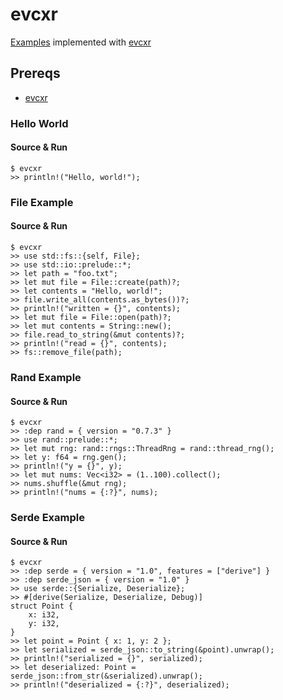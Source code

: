 # evcxr

[Examples](../README.md#examples) implemented with [evcxr](https://github.com/google/evcxr)

## Prereqs

- [evcxr](https://github.com/google/evcxr)

### Hello World

#### Source & Run
```
$ evcxr
>> println!("Hello, world!");
```

### File Example

#### Source & Run
```
$ evcxr
>> use std::fs::{self, File};
>> use std::io::prelude::*;
>> let path = "foo.txt";
>> let mut file = File::create(path)?;
>> let contents = "Hello, world!";
>> file.write_all(contents.as_bytes())?;
>> println!("written = {}", contents);
>> let mut file = File::open(path)?;
>> let mut contents = String::new();
>> file.read_to_string(&mut contents)?;
>> println!("read = {}", contents);
>> fs::remove_file(path);
```

### Rand Example

#### Source & Run
```
$ evcxr
>> :dep rand = { version = "0.7.3" }
>> use rand::prelude::*;
>> let mut rng: rand::rngs::ThreadRng = rand::thread_rng();
>> let y: f64 = rng.gen();
>> println!("y = {}", y);
>> let mut nums: Vec<i32> = (1..100).collect();
>> nums.shuffle(&mut rng);
>> println!("nums = {:?}", nums);
```

### Serde Example

#### Source & Run
```
$ evcxr
>> :dep serde = { version = "1.0", features = ["derive"] }
>> :dep serde_json = { version = "1.0" }
>> use serde::{Serialize, Deserialize};
>> #[derive(Serialize, Deserialize, Debug)]
struct Point {
    x: i32,
    y: i32,
}
>> let point = Point { x: 1, y: 2 };
>> let serialized = serde_json::to_string(&point).unwrap();
>> println!("serialized = {}", serialized);
>> let deserialized: Point = serde_json::from_str(&serialized).unwrap();
>> println!("deserialized = {:?}", deserialized);
```


